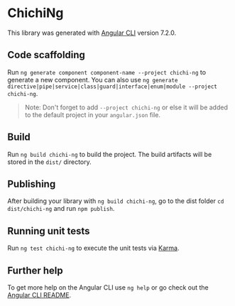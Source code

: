 # ChichiNg

This library was generated with [Angular CLI](https://github.com/angular/angular-cli) version 7.2.0.

## Code scaffolding

Run `ng generate component component-name --project chichi-ng` to generate a new component. You can also use `ng generate directive|pipe|service|class|guard|interface|enum|module --project chichi-ng`.
> Note: Don't forget to add `--project chichi-ng` or else it will be added to the default project in your `angular.json` file. 

## Build

Run `ng build chichi-ng` to build the project. The build artifacts will be stored in the `dist/` directory.

## Publishing

After building your library with `ng build chichi-ng`, go to the dist folder `cd dist/chichi-ng` and run `npm publish`.

## Running unit tests

Run `ng test chichi-ng` to execute the unit tests via [Karma](https://karma-runner.github.io).

## Further help

To get more help on the Angular CLI use `ng help` or go check out the [Angular CLI README](https://github.com/angular/angular-cli/blob/master/README.md).
